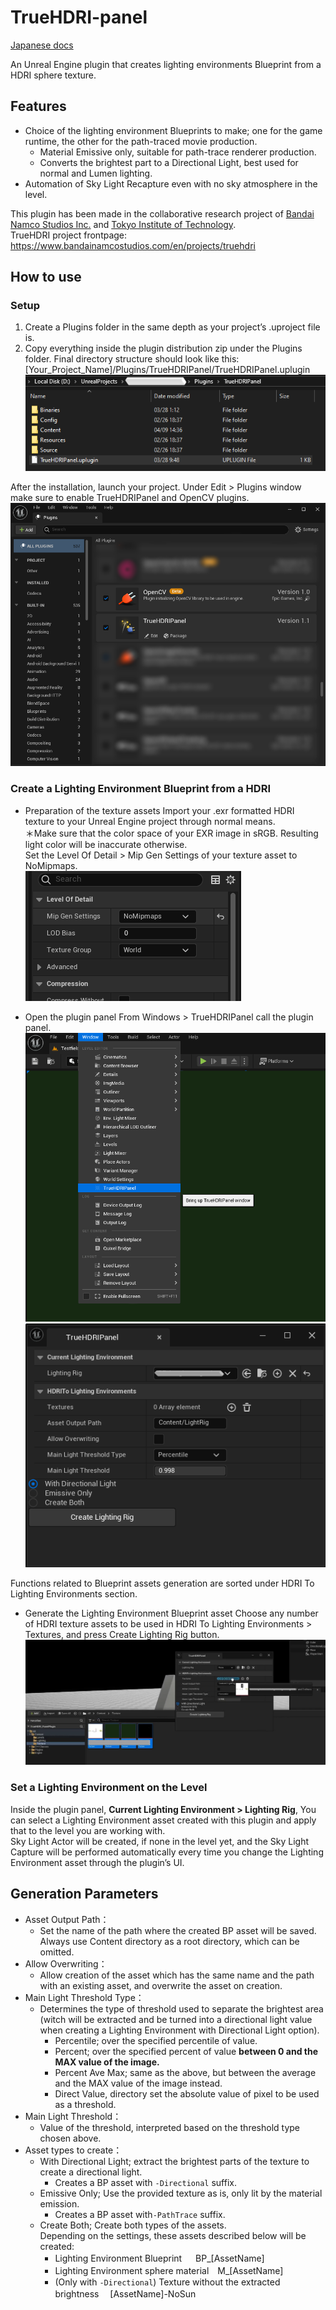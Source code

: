 # TrueHDRI-panel
[Japanese docs](./README.md)

An Unreal Engine plugin that creates lighting environments Blueprint from a HDRI sphere texture.


## Features
- Choice of the lighting environment Blueprints to make; one for the game runtime, the other for the path-traced movie production.
  - Material Emissive only, suitable for path-trace renderer production.
  - Converts the brightest part to a Directional Light, best used for normal and Lumen lighting.
- Automation of Sky Light Recapture even with no sky atmosphere in the level.

This plugin has been made in the collaborative research project of [Bandai Namco Studios Inc.](https://www.bandainamcostudios.com/) and [Tokyo Institute of Technology](https://www.teu.ac.jp/).  
TrueHDRI project frontpage: https://www.bandainamcostudios.com/en/projects/truehdri


## How to use

### Setup
1. Create a Plugins folder in the same depth as your project’s .uproject file is.
2. Copy everything inside the plugin distribution zip under the Plugins folder. Final directory structure should look like this:
[Your_Project_Name]/Plugins/TrueHDRIPanel/TrueHDRIPanel.uplugin  
![](./docs_attachments/installation_1.png)

After the installation, launch your project. Under Edit > Plugins window make sure to enable TrueHDRIPanel and OpenCV plugins.  
![](./docs_attachments/installation_2.png)

### Create a Lighting Environment Blueprint from a HDRI
- Preparation of the texture assets
Import your .exr formatted HDRI texture to your Unreal Engine project through normal means.  
＊Make sure that the color space of your EXR image in sRGB. Resulting light color will be inaccurate otherwise.  
Set the Level Of Detail > Mip Gen Settings of your texture asset to NoMipmaps.  
![](./docs_attachments/usage_3.png)

- Open the plugin panel
From Windows > TrueHDRIPanel call the plugin panel.  
![](./docs_attachments/usage_1.png)
![プラグインパネル](./docs_attachments/usage_2.png)

Functions related to Blueprint assets generation are sorted under HDRI To Lighting Environments section.

- Generate the Lighting Environment Blueprint asset
Choose any number of HDRI texture assets to be used in
HDRI To Lighting Environments > Textures, and press Create Lighting Rig button.  
![](./docs_attachments/usage_4.png)

### Set a Lighting Environment on the Level
Inside the plugin panel, **Current Lighting Environment > Lighting Rig**, You can select a Lighting Environment asset created with this plugin and apply that to the level you are working with.  
Sky Light Actor will be created, if none in the level yet, and the Sky Light Capture will be performed automatically every time you change the Lighting Environment asset through the plugin’s UI.


## Generation Parameters
- Asset Output Path：
  - Set the name of the path where the created BP asset will be saved. Always use Content directory as a root directory, which can be omitted.
- Allow Overwriting：
  - Allow creation of the asset which has the same name and the path with an existing asset, and overwrite the asset on creation.
- Main Light Threshold Type：
  - Determines the type of threshold used to separate the brightest area (witch will be extracted and be turned into a directional light value when creating a Lighting Environment with Directional Light option).
    - Percentile; over the specified percentile of value.
    - Percent; over the specified percent of value **between 0 and the MAX value of the image.**
    - Percent Ave Max; same as the above, but between the average and the MAX value of the image instead.
    - Direct Value, directory set the absolute value of pixel to be used as a threshold.
- Main Light Threshold：
  - Value of the threshold, interpreted based on the threshold type chosen above.
- Asset types to create：
  - With Directional Light; extract the brightest parts of the texture to create a directional light.
    - Creates a BP asset with `-Directional` suffix.
  - Emissive Only; Use the provided texture as is, only lit by the material emission.
    - Creates a BP asset with`-PathTrace` suffix.
  - Create Both; Create both types of the assets.  
Depending on the settings, these assets described below will be created:
    - Lighting Environment Blueprint     　     BP_[AssetName]
    - Lighting Environment sphere material　M_[AssetName]
    - (Only with `-Directional`) Texture without the extracted brightness　 [AssetName]-NoSun
